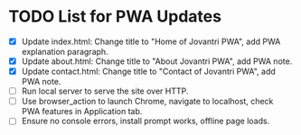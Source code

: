 # TODO List for PWA Updates

- [x] Update index.html: Change title to "Home of Jovantri PWA", add PWA explanation paragraph.
- [x] Update about.html: Change title to "About Jovantri PWA", add PWA note.
- [x] Update contact.html: Change title to "Contact of Jovantri PWA", add PWA note.
- [ ] Run local server to serve the site over HTTP.
- [ ] Use browser_action to launch Chrome, navigate to localhost, check PWA features in Application tab.
- [ ] Ensure no console errors, install prompt works, offline page loads.
